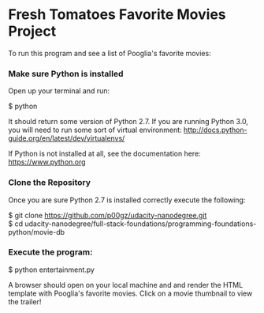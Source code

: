 # Fresh Tomatoes Favorite Movies Project

To run this program and see a list of Pooglia's favorite movies:

<h3>Make sure Python is installed</h3>
Open up your terminal and run:<br>

$ python<br>

It should return some version of Python 2.7. If you are running Python 3.0, you will need to run some sort of virtual environment: http://docs.python-guide.org/en/latest/dev/virtualenvs/

If Python is not installed at all, see the documentation here: https://www.python.org

<h3>Clone the Repository</h3>
Once you are sure Python 2.7 is installed correctly execute the following:

$ git clone https://github.com/p00gz/udacity-nanodegree.git<br>
$ cd udacity-nanodegree/full-stack-foundations/programming-foundations-python/movie-db

<h3>Execute the program:</h3>
$ python entertainment.py

A browser should open on your local machine and and render the HTML template with Pooglia's favorite movies. Click on a movie thumbnail to view the trailer!
